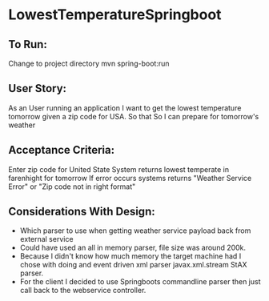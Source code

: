 # LowestTemperatureSpringboot

## To Run: 
Change to project directory mvn spring-boot:run
## User Story: 
As an User running an application I want to get the lowest temperature tomorrow given a zip code for USA. So that So I can prepare for tomorrow's weather
## Acceptance Criteria: 
Enter zip code for United State System returns lowest temperate in farenhight for tomorrow 
If error occurs systems returns "Weather Service Error" or "Zip code not in right format"
## Considerations With Design:
*   Which parser to use when getting weather service payload back from external service
*    Could have used an all in memory parser, file size was around 200k.
*    Because I didn't know how much memory the target machine had I chose with doing and event driven xml parser javax.xml.stream StAX parser.
*    For the client I decided to use Springboots commandline parser then just call back to the webservice controller.


